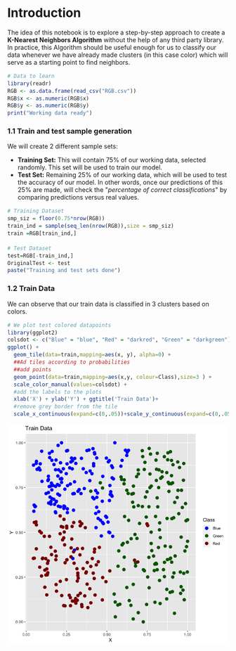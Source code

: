 # Introduction
The idea of this notebook is to explore a step-by-step approach to create a <b>K-Nearest Neighbors Algorithm</b> without the help of any third party library. In practice, this Algorithm should be useful enough for us to classify our data whenever we have already made clusters (in this case color) which will serve as a starting point to find neighbors.

```R
# Data to learn
library(readr)
RGB <- as.data.frame(read_csv("RGB.csv"))
RGB$x <- as.numeric(RGB$x)
RGB$y <- as.numeric(RGB$y)
print("Working data ready")
```

### 1.1 Train and test sample generation

We will create 2 different sample sets:

- <b>Training Set:</b> This will contain 75% of our working data, selected randomly. This set will be used to train our model.
- <b>Test Set:</b> Remaining 25% of our working data, which will be used to test the accuracy of our model. In other words, once our predictions of this 25% are made, will check the "<i>percentage of correct classifications</i>" by comparing predictions versus real values.

```R
# Training Dataset
smp_siz = floor(0.75*nrow(RGB))
train_ind = sample(seq_len(nrow(RGB)),size = smp_siz)
train =RGB[train_ind,]

# Test Dataset
test=RGB[-train_ind,]
OriginalTest <- test
paste("Training and test sets done")
```

### 1.2 Train Data

We can observe that our train data is classified in 3 clusters based on colors.

```R
# We plot test colored datapoints
library(ggplot2)
colsdot <- c("Blue" = "blue", "Red" = "darkred", "Green" = "darkgreen")
ggplot() + 
  geom_tile(data=train,mapping=aes(x, y), alpha=0) +
  ##Ad tiles according to probabilities
  ##add points
  geom_point(data=train,mapping=aes(x,y, colour=Class),size=3 ) + 
  scale_color_manual(values=colsdot) +
  #add the labels to the plots
  xlab('X') + ylab('Y') + ggtitle('Train Data')+
  #remove grey border from the tile
  scale_x_continuous(expand=c(0,.05))+scale_y_continuous(expand=c(0,.05))
  ```
![output1](images/1.png)

